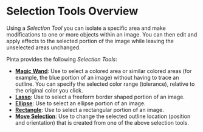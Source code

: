 # Selection Tools Overview
Using a *Selection Tool* you can isolate a specific area and make modifications to one or more objects within an image. You can then edit and apply effects to the selected portion of the image while leaving the unselected areas unchanged. 

Pinta provides the following *Selection Tools*:

  - [**Magic Wand**](wand.md): Use to select a colored area or similar colored areas (for example, the blue portion of an image) without having to trace an outline. You can specify the selected color range (tolerance), relative to the original color you click.
  - [**Lasso**](lasso.md):  Use to select a freeform border shaped portion of an image.
  - [**Ellipse**](ellipse.md):  Use to select an ellipse portion of an image.
  - [**Rectangle**](rectangle.md): Use to select a rectangular portion of an image.
  - [**Move Selection**](moveselection.md): Use to change the selected outline location (position and orientation) that is created from one of the above selection tools.

